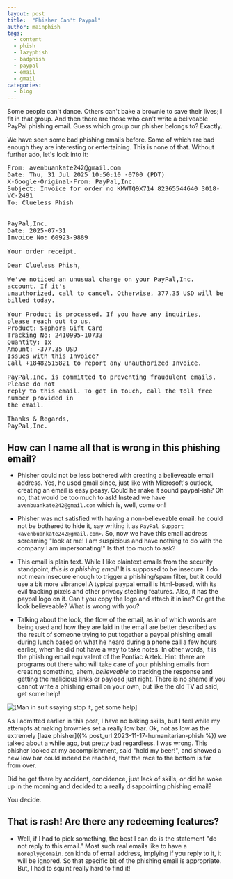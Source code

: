 ```yaml
---
layout: post
title:  "Phisher Can't Paypal"
author: mainphish
tags:
  - content
  - phish
  - lazyphish
  - badphish
  - paypal
  - email
  - gmail
categories: 
  - blog
---
```


Some people can't dance. Others can't bake a brownie to save their lives; I
fit in that group. And then there are those who 
can't write a beliveable PayPal phishing email. Guess which group our 
phisher belongs to?  Exactly. 

We have seen some bad phishing emails before. Some of which are bad enough
they are interesting or entertaining. This is none of that. Without further
ado, let's look into it:

<pre style="white-space: pre-wrap; font-family: monospace;">
From: avenbuankate242@gmail.com
Date: Thu, 31 Jul 2025 10:50:10 -0700 (PDT)
X-Google-Original-From: PayPal,Inc.
Subject: Invoice for order no KMWTQ9X714 82365544640 3018-VC-2491
To: Clueless Phish <cluelessphish@phishphillet.com>


PayPal,Inc.
Date: 2025-07-31
Invoice No: 60923-9889

Your order receipt.

Dear Clueless Phish,

We've noticed an unusual charge on your PayPal,Inc. account. If it's 
unauthorized, call to cancel. Otherwise, 377.35 USD will be billed today.

Your Product is processed. If you have any inquiries, please reach out to us.
Product: Sephora Gift Card
Tracking No: 2410995-10733
Quantity: 1x
Amount: -377.35 USD
Issues with this Invoice?
Call +18482515821 to report any unauthorized Invoice.

PayPal,Inc. is committed to preventing fraudulent emails. Please do not 
reply to this email. To get in touch, call the toll free number provided in 
the email.

Thanks & Regards,
PayPal,Inc.
</pre>

## How can I name all that is wrong in this phishing email?

- Phisher could not be less bothered with creating a believeable email address.
Yes, he used gmail since, just like with Microsoft's outlook, creating an email
is easy peasy. Could he make it sound paypal-ish? Oh no, that would be too 
much to ask! Instead we have `avenbuankate242@gmail.com` which is, well, 
come on!

- Phisher was not satisfied with having a non-believeable email: he could 
not be bothered to hide it, say writing it as 
`PayPal Support <avenbuankate242@gmail.com>`. So, now we have this email
address screaming "look at me! I am suspicious and have nothing to do with
the company I am impersonating!" Is that too much to ask?

- This email is plain text. While I like plaintext emails from the security
standpoint, *this is a phishing email!* It is supposed to be insecure. I do 
not mean insecure enough to trigger a phishing/spam filter, but it could use
a bit more vibrance! A typical paypal email is html-based, with its evil
tracking pixels and other privacy stealing features. Also, it has the paypal
logo on it. Can't you copy the logo and attach it inline? Or get the look believeable? What is wrong with you?

- Talking about the look, the flow of the email, as in of which words are being
used and how they are laid in the email are better described as the result of 
someone trying to put together a paypal phishing email during lunch based on 
what he heard during a phone call a few hours earlier, when he did not have
a way to take notes. In other words, it is the phishing email equivalent of
the Pontiac Aztek. Hint: there are programs out there who will take care of
your phishing emails from creating something, ahem, *believeable* to tracking
the response and getting the malicious links or payload just right. There
is no shame if you cannot write a phishing email on your own, but like the
old TV ad said, get some help!

<img src="/images/2025/stop-it-help.jpg"
class="align-center" alt="[Man in suit ssaying stop it, get some help]">

As I admitted earlier in this post, 
I have no baking skills, but I feel while my attempts at making 
brownies set a really low bar. Ok, not as low as the extremely
[laze phisher]({% post_url 2023-11-17-humanitarian-phish %}) we talked about
a while ago, but pretty bad regardless. I was wrong.
This phisher looked at my accomplishment, said
"hold my beer!", and showed a new low bar could indeed be reached, that the 
race to the bottom is far from over.

Did he get there by accident, concidence, just lack of skills, or did he woke 
up in the morning and decided to a really disappointing phishing email?

You decide.

## That is rash! Are there any redeeming features?

- Well, if I had to pick something, the best I can do is the statement
"do not reply to this email." Most such real emails like to have a
`noreply@domain.com` kinda of email address, implying if you reply to it,
it will be ignored. So that specific bit of the phishing email is
appropriate. But, I had to squint really hard to find it!
